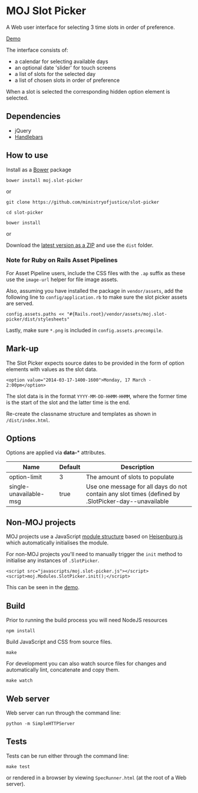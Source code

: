# MOJ Slot Picker

A Web user interface for selecting 3 time slots in order of preference.

[Demo](http://ministryofjustice.github.io/moj_slotpicker/index.html)

The interface consists of:

* a calendar for selecting available days
* an optional date 'slider' for touch screens
* a list of slots for the selected day
* a list of chosen slots in order of preference

When a slot is selected the corresponding hidden option element is selected.


## Dependencies

* jQuery
* [Handlebars](http://handlebarsjs.com/)

## How to use

Install as a [Bower](http://bower.io) package

    bower install moj.slot-picker

or

    git clone https://github.com/ministryofjustice/slot-picker

    cd slot-picker

    bower install

or

Download the [latest version as a ZIP](https://github.com/ministryofjustice/moj_slotpicker/releases) and use the `dist` folder.


### Note for Ruby on Rails Asset Pipelines

For Asset Pipeline users, include the CSS files with the `.ap` suffix as these use the `image-url` helper for file image assets.

Also, assuming you have installed the package in `vendor/assets`, add the following line to `config/application.rb` to make sure the slot picker assets are served.

    config.assets.paths << "#{Rails.root}/vendor/assets/moj.slot-picker/dist/stylesheets"

Lastly, make sure `*.png` is included in `config.assets.precompile`.


## Mark-up

The Slot Picker expects source dates to be provided in the form of option elements with values as the slot data.

    <option value="2014-03-17-1400-1600">Monday, 17 March - 2:00pm</option>

The slot data is in the format `YYYY-MM-DD-HHMM-HHMM`, where the former time is the start of the slot and the latter time is the end.

Re-create the classname structure and templates as shown in `/dist/index.html`.

## Options

Options are applied via **data-*** attributes.

Name                   | Default | Description
---------------------- | ------- | ---------------
option-limit           | 3       | The amount of slots to populate
single-unavailable-msg | true    | Use one message for all days do not contain any slot times (defined by .SlotPicker-day--unavailable


## Non-MOJ projects

MOJ projects use a JavaScript [module structure](https://github.com/ministryofjustice/moj_boilerplate/blob/master/app/assets/javascripts/moj.js) based on [Heisenburg.js](https://github.com/Heisenbergjs/heisenberg) which automatically initialises the module.

For non-MOJ projects you'll need to manually trigger the `init` method to initialise any instances of `.SlotPicker`.

    <script src="javascripts/moj.slot-picker.js"></script>
    <script>moj.Modules.SlotPicker.init();</script>

This can be seen in the [demo](http://ministryofjustice.github.io/moj_slotpicker/index.html).

## Build

Prior to running the build process you will need NodeJS resources

    npm install

Build JavaScript and CSS from source files.

    make

For development you can also watch source files for changes and automatically lint, concatenate and copy them.

    make watch

## Web server

Web server can run through the command line:

    python -m SimpleHTTPServer

## Tests

Tests can be run either through the command line:

    make test

or rendered in a browser by viewing `SpecRunner.html` (at the root of a Web server).
